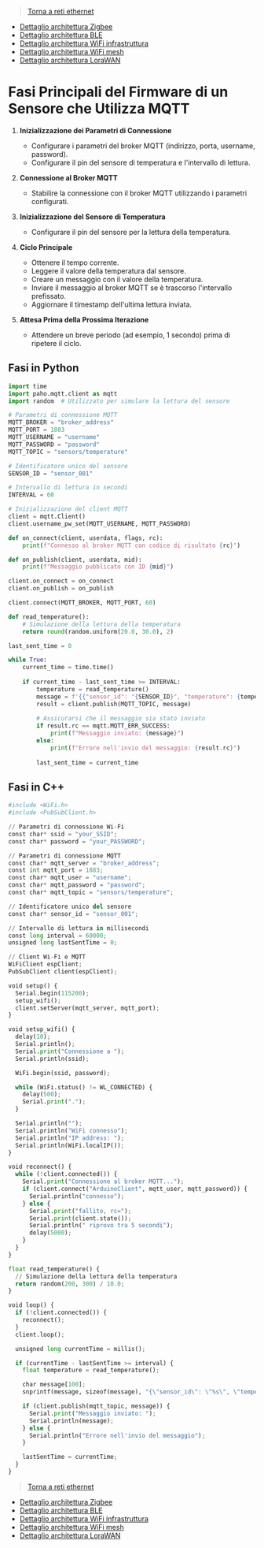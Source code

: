 >[Torna a reti ethernet](archeth.md)

- [Dettaglio architettura Zigbee](archzigbee.md)
- [Dettaglio architettura BLE](archble.md)
- [Dettaglio architettura WiFi infrastruttura](archwifi.md)
- [Dettaglio architettura WiFi mesh](archmesh.md) 
- [Dettaglio architettura LoraWAN](lorawanclasses.md) 

# Fasi Principali del Firmware di un Sensore che Utilizza MQTT

1. **Inizializzazione dei Parametri di Connessione**
   - Configurare i parametri del broker MQTT (indirizzo, porta, username, password).
   - Configurare il pin del sensore di temperatura e l'intervallo di lettura.

2. **Connessione al Broker MQTT**
   - Stabilire la connessione con il broker MQTT utilizzando i parametri configurati.

3. **Inizializzazione del Sensore di Temperatura**
   - Configurare il pin del sensore per la lettura della temperatura.

4. **Ciclo Principale**
   - Ottenere il tempo corrente.
   - Leggere il valore della temperatura dal sensore.
   - Creare un messaggio con il valore della temperatura.
   - Inviare il messaggio al broker MQTT se è trascorso l'intervallo prefissato.
   - Aggiornare il timestamp dell'ultima lettura inviata.

5. **Attesa Prima della Prossima Iterazione**
   - Attendere un breve periodo (ad esempio, 1 secondo) prima di ripetere il ciclo.


## Fasi in Python

``` Python
import time
import paho.mqtt.client as mqtt
import random  # Utilizzato per simulare la lettura del sensore

# Parametri di connessione MQTT
MQTT_BROKER = "broker_address"
MQTT_PORT = 1883
MQTT_USERNAME = "username"
MQTT_PASSWORD = "password"
MQTT_TOPIC = "sensors/temperature"

# Identificatore unico del sensore
SENSOR_ID = "sensor_001"

# Intervallo di lettura in secondi
INTERVAL = 60

# Inizializzazione del client MQTT
client = mqtt.Client()
client.username_pw_set(MQTT_USERNAME, MQTT_PASSWORD)

def on_connect(client, userdata, flags, rc):
    print(f"Connesso al broker MQTT con codice di risultato {rc}")

def on_publish(client, userdata, mid):
    print(f"Messaggio pubblicato con ID {mid}")

client.on_connect = on_connect
client.on_publish = on_publish

client.connect(MQTT_BROKER, MQTT_PORT, 60)

def read_temperature():
    # Simulazione della lettura della temperatura
    return round(random.uniform(20.0, 30.0), 2)

last_sent_time = 0

while True:
    current_time = time.time()
    
    if current_time - last_sent_time >= INTERVAL:
        temperature = read_temperature()
        message = f'{{"sensor_id": "{SENSOR_ID}", "temperature": {temperature}}}'
        result = client.publish(MQTT_TOPIC, message)
        
        # Assicurarsi che il messaggio sia stato inviato
        if result.rc == mqtt.MQTT_ERR_SUCCESS:
            print(f"Messaggio inviato: {message}")
        else:
            print(f"Errore nell'invio del messaggio: {result.rc}")
        
        last_sent_time = current_time
```

## Fasi in C++

``` Python
#include <WiFi.h>
#include <PubSubClient.h>

// Parametri di connessione Wi-Fi
const char* ssid = "your_SSID";
const char* password = "your_PASSWORD";

// Parametri di connessione MQTT
const char* mqtt_server = "broker_address";
const int mqtt_port = 1883;
const char* mqtt_user = "username";
const char* mqtt_password = "password";
const char* mqtt_topic = "sensors/temperature";

// Identificatore unico del sensore
const char* sensor_id = "sensor_001";

// Intervallo di lettura in millisecondi
const long interval = 60000;
unsigned long lastSentTime = 0;

// Client Wi-Fi e MQTT
WiFiClient espClient;
PubSubClient client(espClient);

void setup() {
  Serial.begin(115200);
  setup_wifi();
  client.setServer(mqtt_server, mqtt_port);
}

void setup_wifi() {
  delay(10);
  Serial.println();
  Serial.print("Connessione a ");
  Serial.println(ssid);

  WiFi.begin(ssid, password);

  while (WiFi.status() != WL_CONNECTED) {
    delay(500);
    Serial.print(".");
  }

  Serial.println("");
  Serial.println("WiFi connesso");
  Serial.println("IP address: ");
  Serial.println(WiFi.localIP());
}

void reconnect() {
  while (!client.connected()) {
    Serial.print("Connessione al broker MQTT...");
    if (client.connect("ArduinoClient", mqtt_user, mqtt_password)) {
      Serial.println("connesso");
    } else {
      Serial.print("fallito, rc=");
      Serial.print(client.state());
      Serial.println(" riprovo tra 5 secondi");
      delay(5000);
    }
  }
}

float read_temperature() {
  // Simulazione della lettura della temperatura
  return random(200, 300) / 10.0;
}

void loop() {
  if (!client.connected()) {
    reconnect();
  }
  client.loop();

  unsigned long currentTime = millis();

  if (currentTime - lastSentTime >= interval) {
    float temperature = read_temperature();

    char message[100];
    snprintf(message, sizeof(message), "{\"sensor_id\": \"%s\", \"temperature\": %.2f}", sensor_id, temperature);

    if (client.publish(mqtt_topic, message)) {
      Serial.print("Messaggio inviato: ");
      Serial.println(message);
    } else {
      Serial.println("Errore nell'invio del messaggio");
    }

    lastSentTime = currentTime;
  }
}
```



>[Torna a reti ethernet](archeth.md)

- [Dettaglio architettura Zigbee](archzigbee.md)
- [Dettaglio architettura BLE](archble.md)
- [Dettaglio architettura WiFi infrastruttura](archwifi.md)
- [Dettaglio architettura WiFi mesh](archmesh.md) 
- [Dettaglio architettura LoraWAN](lorawanclasses.md) 

